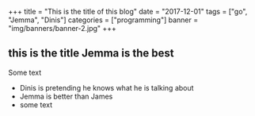 +++
title = "This is the title of this blog"
date = "2017-12-01"
tags = ["go", "Jemma", "Dinis"]
categories = ["programming"]
banner = "img/banners/banner-2.jpg"
+++
## this is the title Jemma is the best

Some text

- Dinis is pretending he knows what he is talking about
- Jemma is better than James
- some text
